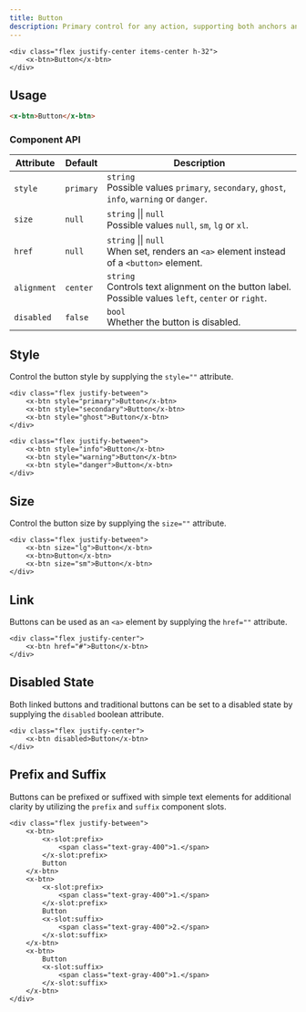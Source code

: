 ```yaml
---
title: Button
description: Primary control for any action, supporting both anchors and buttons.
---
```


```blade-component-preview
<div class="flex justify-center items-center h-32">
    <x-btn>Button</x-btn>
</div>
```

## Usage

```html
<x-btn>Button</x-btn>
```

### Component API

| Attribute   | Default   | Description                                                                                           |
| ----------- | --------- | ----------------------------------------------------------------------------------------------------- |
| `style`     | `primary` | `string`<br>Possible values `primary`, `secondary`, `ghost`, `info`, `warning` or `danger`.           |
| `size`      | `null`    | `string` &#124;&#124; `null`<br>Possible values `null`, `sm`, `lg` or `xl`.                           |
| `href`      | `null`    | `string` &#124;&#124; `null`<br>When set, renders an `<a>` element instead of a `<button>` element.   |
| `alignment` | `center`  | `string`<br>Controls text alignment on the button label. Possible values `left`, `center` or `right`. |
| `disabled`  | `false`   | `bool`<br>Whether the button is disabled.                                                             |

## Style

Control the button style by supplying the `style=""` attribute.

```blade-component-code
<div class="flex justify-between">
    <x-btn style="primary">Button</x-btn>
    <x-btn style="secondary">Button</x-btn>
    <x-btn style="ghost">Button</x-btn>
</div>
```

```blade-component-code
<div class="flex justify-between">
    <x-btn style="info">Button</x-btn>
    <x-btn style="warning">Button</x-btn>
    <x-btn style="danger">Button</x-btn>
</div>
```

## Size

Control the button size by supplying the `size=""` attribute.

```blade-component-code
<div class="flex justify-between">
    <x-btn size="lg">Button</x-btn>
    <x-btn>Button</x-btn>
    <x-btn size="sm">Button</x-btn>
</div>
```

## Link

Buttons can be used as an `<a>` element by supplying the `href=""` attribute.

```blade-component-code
<div class="flex justify-center">
    <x-btn href="#">Button</x-btn>
</div>
```

## Disabled State

Both linked buttons and traditional buttons can be set to a disabled state by supplying the `disabled` boolean attribute.

```blade-component-code
<div class="flex justify-center">
    <x-btn disabled>Button</x-btn>
</div>
```

## Prefix and Suffix

Buttons can be prefixed or suffixed with simple text elements for additional clarity by utilizing the `prefix` and `suffix` component slots.

```blade-component-code
<div class="flex justify-between">
    <x-btn>
        <x-slot:prefix>
            <span class="text-gray-400">1.</span>
        </x-slot:prefix>
        Button
    </x-btn>
    <x-btn>
        <x-slot:prefix>
            <span class="text-gray-400">1.</span>
        </x-slot:prefix>
        Button
        <x-slot:suffix>
            <span class="text-gray-400">2.</span>
        </x-slot:suffix>
    </x-btn>
    <x-btn>
        Button
        <x-slot:suffix>
            <span class="text-gray-400">1.</span>
        </x-slot:suffix>
    </x-btn>
</div>
```
